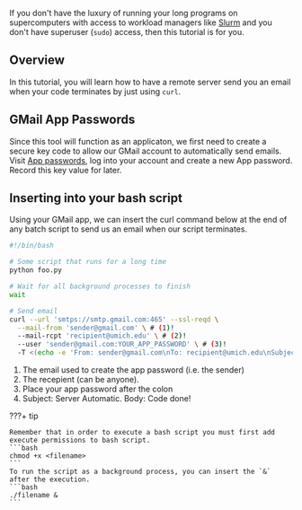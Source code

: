 If you don't have the luxury of running your long programs on supercomputers with access to workload managers like [Slurm](https://slurm.schedmd.com/documentation.html) and you don't have superuser (`sudo`) access, then this tutorial is for you.

## Overview

In this tutorial, you will learn how to have a remote server send you an email when your code terminates by just using `curl`.

## GMail App Passwords

Since this tool will function as an applicaton, we first need to create a secure key code to allow our GMail account to automatically send emails. Visit [App passwords](https://myaccount.google.com/apppasswords), log into your account and create a new App password. Record this key value for later.

## Inserting into your bash script

Using your GMail app, we can insert the curl command below at the end of any batch script to send us an email when our script terminates.

``` bash
#!/bin/bash

# Some script that runs for a long time
python foo.py

# Wait for all background processes to finish
wait

# Send email 
curl --url 'smtps://smtp.gmail.com:465' --ssl-reqd \
  --mail-from 'sender@gmail.com' \ # (1)!
  --mail-rcpt 'recipient@umich.edu' \ # (2)!
  --user 'sender@gmail.com:YOUR_APP_PASSWORD' \ # (3)!
  -T <(echo -e 'From: sender@gmail.com\nTo: recipient@umich.edu\nSubject: Server Automatic\n\nCode done!') # (3)!
```

1.  The email used to create the app password (i.e. the sender)
2.  The recepient (can be anyone).
3.  Place your app password after the colon
4.  Subject: Server Automatic. Body: Code done!

???+ tip

    Remember that in order to execute a bash script you must first add execute permissions to bash script.
    ```bash
    chmod +x <filename>
    ```
    To run the script as a background process, you can insert the `&` after the execution.
    ```bash
    ./filename &
    ```